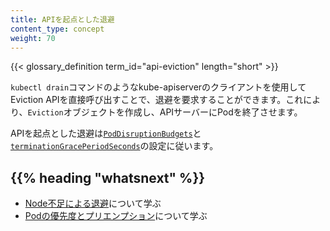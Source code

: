 ```yaml
---
title: APIを起点とした退避
content_type: concept
weight: 70
---
```


{{< glossary_definition term_id="api-eviction" length="short" >}} </br>

`kubectl drain`コマンドのようなkube-apiserverのクライアントを使用してEviction APIを直接呼び出すことで、退避を要求することができます。これにより、`Eviction`オブジェクトを作成し、APIサーバーにPodを終了させます。

APIを起点とした退避は[`PodDisruptionBudgets`](/docs/tasks/run-application/configure-pdb/)と[`terminationGracePeriodSeconds`](/ja/docs/concepts/workloads/pods/pod-lifecycle#pod-termination)の設定に従います。


## {{% heading "whatsnext" %}}

* [Node不足による退避](/docs/concepts/scheduling-eviction/node-pressure-eviction/)について学ぶ
* [Podの優先度とプリエンプション](/docs/concepts/scheduling-eviction/pod-priority-preemption/)について学ぶ
